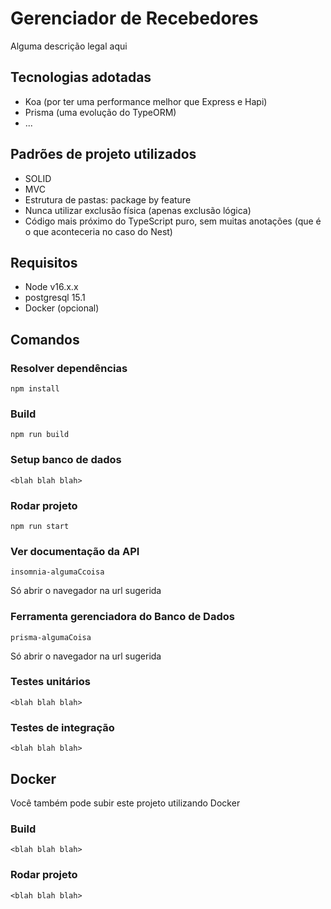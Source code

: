 # Gerenciador de Recebedores

Alguma descrição legal aqui

## Tecnologias adotadas

- Koa (por ter uma performance melhor que Express e Hapi)
- Prisma (uma evolução do TypeORM)
- ...

## Padrões de projeto utilizados

- SOLID
- MVC
- Estrutura de pastas: package by feature
- Nunca utilizar exclusão física (apenas exclusão lógica)
- Código mais próximo do TypeScript puro, sem muitas anotações (que é o que aconteceria no caso do Nest)

## Requisitos

- Node v16.x.x
- postgresql 15.1
- Docker (opcional)

## Comandos

### Resolver dependências

```
npm install
```

### Build

```
npm run build
```

### Setup banco de dados

```
<blah blah blah>
```

### Rodar projeto

```
npm run start
```

### Ver documentação da API

```
insomnia-algumaCcoisa
```
Só abrir o navegador na url sugerida

### Ferramenta gerenciadora do Banco de Dados

```
prisma-algumaCoisa
```
Só abrir o navegador na url sugerida

### Testes unitários

```
<blah blah blah>
```

### Testes de integração

```
<blah blah blah>
```

## Docker

Você também pode subir este projeto utilizando Docker

### Build

```
<blah blah blah>
```

### Rodar projeto

```
<blah blah blah>
```